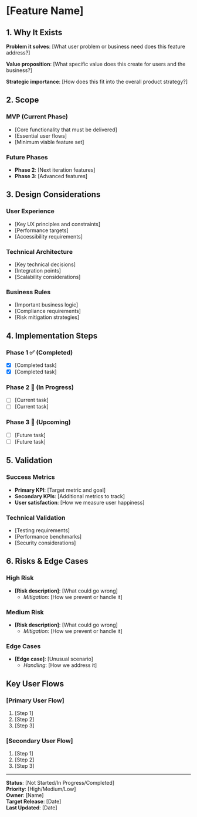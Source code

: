 # [Feature Name]

## 1. Why It Exists

**Problem it solves**: [What user problem or business need does this feature address?]

**Value proposition**: [What specific value does this create for users and the business?]

**Strategic importance**: [How does this fit into the overall product strategy?]

## 2. Scope

### MVP (Current Phase)
- [Core functionality that must be delivered]
- [Essential user flows]
- [Minimum viable feature set]

### Future Phases
- **Phase 2**: [Next iteration features]
- **Phase 3**: [Advanced features]

## 3. Design Considerations

### User Experience
- [Key UX principles and constraints]
- [Performance targets]
- [Accessibility requirements]

### Technical Architecture
- [Key technical decisions]
- [Integration points]
- [Scalability considerations]

### Business Rules
- [Important business logic]
- [Compliance requirements]
- [Risk mitigation strategies]

## 4. Implementation Steps

### Phase 1 ✅ (Completed)
- [x] [Completed task]
- [x] [Completed task]

### Phase 2 🔄 (In Progress)
- [ ] [Current task]
- [ ] [Current task]

### Phase 3 📅 (Upcoming)
- [ ] [Future task]
- [ ] [Future task]

## 5. Validation

### Success Metrics
- **Primary KPI**: [Target metric and goal]
- **Secondary KPIs**: [Additional metrics to track]
- **User satisfaction**: [How we measure user happiness]

### Technical Validation
- [Testing requirements]
- [Performance benchmarks]
- [Security considerations]

## 6. Risks & Edge Cases

### High Risk
- **[Risk description]**: [What could go wrong]
  - *Mitigation*: [How we prevent or handle it]

### Medium Risk
- **[Risk description]**: [What could go wrong]
  - *Mitigation*: [How we prevent or handle it]

### Edge Cases
- **[Edge case]**: [Unusual scenario]
  - *Handling*: [How we address it]

## Key User Flows

### [Primary User Flow]
1. [Step 1]
2. [Step 2]
3. [Step 3]

### [Secondary User Flow]
1. [Step 1]
2. [Step 2]
3. [Step 3]

---

**Status**: [Not Started/In Progress/Completed]  
**Priority**: [High/Medium/Low]  
**Owner**: [Name]  
**Target Release**: [Date]  
**Last Updated**: [Date] 